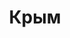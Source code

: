 --- 
title: "Крым" 
site: "www.ancrimea.ru" 
town: "Алушта" 
tel: ["+38 06560 25 606, +38 050 5877036, +38 095 3586197, +7 978 7389050"] 
address: "Крым, г. Алушта, ул. Партизанская, д.5" 
mail: "agentstvo-crimea@mail.ru" 
--- 